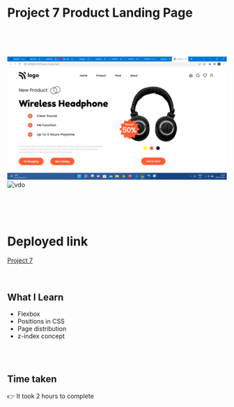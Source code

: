 # Project 7 Product Landing Page

<br>
<br>
<br>

![Project 7](/project7.png)
<img src="https://github.com/Pritika17/Project-7_Product_Home_page/blob/main/p7-vdo.gif" alt="vdo" width="300px" />

<br>
<br>
<br>

# Deployed link

[Project 7](https://product-web-page-project7.netlify.app/ "project link")
<br>
<br>
<br>

## What I Learn

* Flexbox
* Positions in CSS
* Page distribution
* z-index concept
 <br>
 <br>

## Time taken 
👉 It took 2 hours to complete

